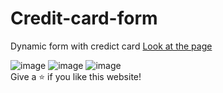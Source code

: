 # Credit-card-form
Dynamic form with credict card
[Look at the page](https://credit-card-page.netlify.app)

![image](https://user-images.githubusercontent.com/98240550/186558146-0043c68a-2ba8-4016-a144-75033dfe2d02.png)
![image](https://user-images.githubusercontent.com/98240550/186558314-dc3b5ff2-185a-4649-a100-c9d6d2f9829c.png)
![image](https://user-images.githubusercontent.com/98240550/186558348-901366fb-b7a3-4bdd-8a7e-6a2be6077390.png)
<br>
Give a ⭐ if you like this website!
